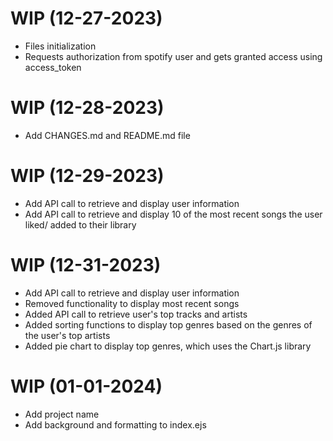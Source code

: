 WIP (12-27-2023)
==========================
* Files initialization
* Requests authorization from spotify user and gets granted access using access_token


WIP (12-28-2023)
==========================
* Add CHANGES.md and README.md file 


WIP (12-29-2023)
==========================
* Add API call to retrieve and display user information
* Add API call to retrieve and display 10 of the most recent songs the user liked/ added to their library  

WIP (12-31-2023)
==========================
* Add API call to retrieve and display user information
* Removed functionality to display most recent songs
* Added API call to retrieve user's top tracks and artists
* Added sorting functions to display top genres based on the genres of the user's top artists
* Added pie chart to display top genres, which uses the Chart.js library

WIP (01-01-2024)
==========================
* Add project name
* Add background and formatting to index.ejs
